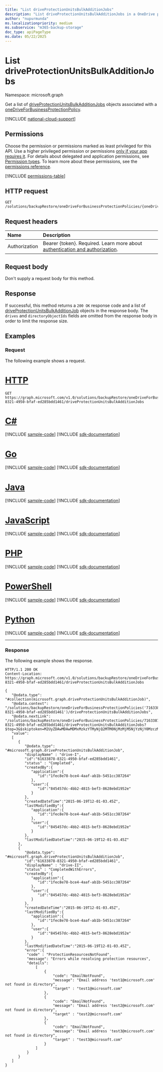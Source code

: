 ```yaml
---
title: "List driveProtectionUnitsBulkAdditionJobs"
description: "List driveProtectionUnitsBulkAdditionJobs in a OneDrive protection policy."
author: "nupurmunda"
ms.localizationpriority: medium
ms.subservice: "m365-backup-storage"
doc_type: apiPageType
ms.date: 05/22/2025
---
```


# List driveProtectionUnitsBulkAdditionJobs 

Namespace: microsoft.graph

Get a list of [driveProtectionUnitsBulkAdditionJobs](../resources/driveprotectionunitsbulkadditionjob.md) objects associated with a [oneDriveForBusinessProtectionPolicy](../resources/onedriveforbusinessprotectionpolicy.md).

[!INCLUDE [national-cloud-support](../../includes/global-only.md)]

## Permissions

Choose the permission or permissions marked as least privileged for this API. Use a higher privileged permission or permissions [only if your app requires it](/graph/permissions-overview#best-practices-for-using-microsoft-graph-permissions). For details about delegated and application permissions, see [Permission types](/graph/permissions-overview#permission-types). To learn more about these permissions, see the [permissions reference](/graph/permissions-reference).

<!-- { "blockType": "permissions", "name": "onedriveforbusinessprotectionpolicy_list_driveprotectionunitsbulkadditionjobs" } -->
[!INCLUDE [permissions-table](../includes/permissions/onedriveforbusinessprotectionpolicy-list-driveprotectionunitsbulkadditionjobs-permissions.md)]

## HTTP request

<!-- {
  "blockType": "ignored"
}
-->
``` http
GET /solutions/backupRestore/oneDriveForBusinessProtectionPolicies/{oneDriveForBusinessProtectionPolicyId}/driveProtectionUnitsBulkAdditionJobs
```

## Request headers

|Name|Description|
|:---|:---|
|Authorization|Bearer {token}. Required. Learn more about [authentication and authorization](/graph/auth/auth-concepts).|

## Request body

Don't supply a request body for this method.

## Response

If successful, this method returns a `200 OK` response code and a list of [driveProtectionUnitsBulkAdditionJob](../resources/driveprotectionunitsbulkadditionjob.md) objects in the response body. 
The `drives` and `directoryObjectIds` fields are omitted from the response body in order to limit the response size.  

## Examples

### Request

The following example shows a request.

# [HTTP](#tab/http)
<!-- {
  "blockType": "request",
  "name": "onedriveforbusinessprotectionpolicy_list_driveprotectionunitsbulkadditionjobs"
}
-->

``` http
GET https://graph.microsoft.com/v1.0/solutions/backupRestore/oneDriveForBusinessProtectionPolicies/71633878-8321-4950-bfaf-ed285bdd1461/driveProtectionUnitsBulkAdditionJobs
```

# [C#](#tab/csharp)
[!INCLUDE [sample-code](../includes/snippets/csharp/onedriveforbusinessprotectionpolicy-list-driveprotectionunitsbulkadditionjobs-csharp-snippets.md)]
[!INCLUDE [sdk-documentation](../includes/snippets/snippets-sdk-documentation-link.md)]

# [Go](#tab/go)
[!INCLUDE [sample-code](../includes/snippets/go/onedriveforbusinessprotectionpolicy-list-driveprotectionunitsbulkadditionjobs-go-snippets.md)]
[!INCLUDE [sdk-documentation](../includes/snippets/snippets-sdk-documentation-link.md)]

# [Java](#tab/java)
[!INCLUDE [sample-code](../includes/snippets/java/onedriveforbusinessprotectionpolicy-list-driveprotectionunitsbulkadditionjobs-java-snippets.md)]
[!INCLUDE [sdk-documentation](../includes/snippets/snippets-sdk-documentation-link.md)]

# [JavaScript](#tab/javascript)
[!INCLUDE [sample-code](../includes/snippets/javascript/onedriveforbusinessprotectionpolicy-list-driveprotectionunitsbulkadditionjobs-javascript-snippets.md)]
[!INCLUDE [sdk-documentation](../includes/snippets/snippets-sdk-documentation-link.md)]

# [PHP](#tab/php)
[!INCLUDE [sample-code](../includes/snippets/php/onedriveforbusinessprotectionpolicy-list-driveprotectionunitsbulkadditionjobs-php-snippets.md)]
[!INCLUDE [sdk-documentation](../includes/snippets/snippets-sdk-documentation-link.md)]

# [PowerShell](#tab/powershell)
[!INCLUDE [sample-code](../includes/snippets/powershell/onedriveforbusinessprotectionpolicy-list-driveprotectionunitsbulkadditionjobs-powershell-snippets.md)]
[!INCLUDE [sdk-documentation](../includes/snippets/snippets-sdk-documentation-link.md)]

# [Python](#tab/python)
[!INCLUDE [sample-code](../includes/snippets/python/onedriveforbusinessprotectionpolicy-list-driveprotectionunitsbulkadditionjobs-python-snippets.md)]
[!INCLUDE [sdk-documentation](../includes/snippets/snippets-sdk-documentation-link.md)]

---

### Response

The following example shows the response.
<!-- {
  "blockType": "response",
  "truncated": true,
  "@odata.type": "Collection(microsoft.graph.driveProtectionUnitsBulkAdditionJob)"
}
-->
``` http
HTTP/1.1 200 OK
Content-Location: https://graph.microsoft.com/v1.0/solutions/backupRestore/oneDriveForBusinessProtectionPolicies/71633878-8321-4950-bfaf-ed285bdd1461/driveProtectionUnitsBulkAdditionJobs

{
   "@odata.type": "#collection(microsoft.graph.driveProtectionUnitsBulkAdditionJob)",
   "@odata.context": "/solutions/backupRestore/oneDriveForBusinessProtectionPolicies('71633878-8321-4950-bfaf-ed285bdd1461')/driveProtectionUnitsBulkAdditionJobs",
   "@odata.nextLink": "/solutions/backupRestore/oneDriveForBusinessProtectionPolicies/71633878-8321-4950-bfaf-ed285bdd1461/driveProtectionUnitsBulkAdditionJobs?$top=3&$skiptoken=M2UyZDAwMDAwMDMxMzkzYTMyNjQ2MTM0NjMzMjM5NjYzNjY0MzczMDM0MzE2NTYzNjEzNzMwNjIzNjMzMzg2MjM0MzM2NDM0MzUzNDMzMzc0MDc0Njg3MjY1NjE2NDJlNzYzMjAxZThmYjY4M2Y3ODAxMDAwMDg4NjA5ODdhNzgwMTAwMDB8MTYxNjk2NDUwOTgzMg%3d%3d",
   "value":
   [
      {
         "@odata.type": "#microsoft.graph.driveProtectionUnitsBulkAdditionJob",
         "displayName" : "drive-I",
         "id":"61633878-8321-4950-bfaf-ed285bdd1461",
         "status" : "Completed",
         "createdBy":{
            "application":{
               "id":"1fec8e78-bce4-4aaf-ab1b-5451cc387264"
            },
            "user":{
               "id":"845457dc-4bb2-4815-bef3-8628ebd1952e"
            }
         },
         "createdDateTime":"2015-06-19T12-01-03.45Z",
         "lastModifiedBy":{
            "application":{
               "id":"1fec8e78-bce4-4aaf-ab1b-5451cc387264"
            },
            "user":{
               "id":"845457dc-4bb2-4815-bef3-8628ebd1952e"
            }
         },
         "lastModifiedDateTime":"2015-06-19T12-01-03.45Z"
      },
      {
         "@odata.type": "#microsoft.graph.driveProtectionUnitsBulkAdditionJob",
         "id":"61633878-8321-4950-bfaf-ed285bdd1461",
         "displayName" : "drive-II",
         "status" : "CompletedWithErrors",
         "createdBy":{
            "application":{
               "id":"1fec8e78-bce4-4aaf-ab1b-5451cc387264"
            },
            "user":{
               "id":"845457dc-4bb2-4815-bef3-8628ebd1952e"
            }
         },
         "createdDateTime":"2015-06-19T12-01-03.45Z",
         "lastModifiedBy":{
            "application":{
               "id":"1fec8e78-bce4-4aaf-ab1b-5451cc387264"
            },
            "user":{
               "id":"845457dc-4bb2-4815-bef3-8628ebd1952e"
            }
         },
         "lastModifiedDateTime":"2015-06-19T12-01-03.45Z",
         "error":{
          "code" : "ProtectionResourcesNotFound",
          "message": "Errors while resolving protection resources",
          "details": 
              [
                  {
                      "code": "EmailNotFound",
                      "message": "Email address 'test1@microsoft.com' not found in directory",
                      "target" : "test1@microsoft.com"
                  },
                  {
                      "code": "EmailNotFound",
                      "message": "Email address 'test2@microsoft.com' not found in directory",
                      "target" : "test2@microsoft.com"
                  },
                  {
                      "code": "EmailNotFound",
                      "message": "Email address 'test3@microsoft.com' not found in directory",
                      "target" : "test3@microsoft.com"
                  }
              ]   
          }
      }
   ]
}
```
